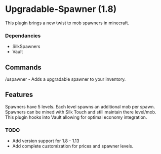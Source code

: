 # Upgradable-Spawner (1.8)
This plugin brings a new twist to mob spawners in minecraft.

### Dependancies 
- SilkSpawners
- Vault

## Commands
/uspawner - Adds a upgradable spawner to your inventory.

## Features

Spawners have 5 levels. Each level spawns an additional mob per spawn. Spawners can be mined with Silk Touch and still maintain there level/mob. This plugin hooks into Vault allowing for optimal economy integration. 

### TODO
- Add version support for 1.8 - 1.13
- Add complete customization for prices and spawner levels.


